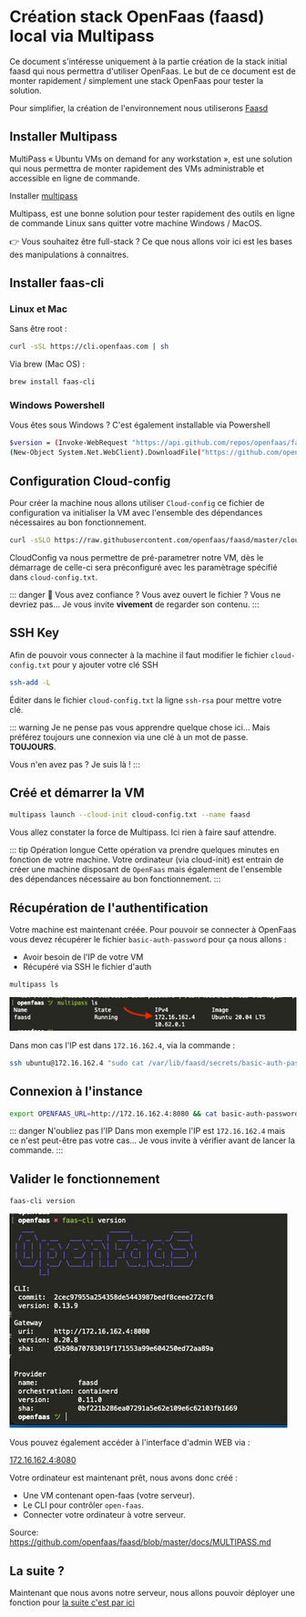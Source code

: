 # Création stack OpenFaas (faasd) local via Multipass

Ce document s'intéresse uniquement à la partie création de la stack initial faasd qui nous permettra d'utiliser OpenFaas. Le but de ce document est de monter rapidement / simplement une stack OpenFaas pour tester la solution.

Pour simplifier, la création de l'environnement nous utiliserons [Faasd](https://github.com/openfaas/faasd/)

## Installer Multipass

MultiPass « Ubuntu VMs on demand for any workstation », est une solution qui nous permettra de monter rapidement des VMs administrable et accessible en ligne de commande.

Installer [multipass](https://multipass.run/)

Multipass, est une bonne solution pour tester rapidement des outils en ligne de commande Linux sans quitter votre machine Windows / MacOS.

👉 Vous souhaitez être full-stack ? Ce que nous allons voir ici est les bases des manipulations à connaitres.

## Installer faas-cli

### Linux et Mac

Sans être root :

```sh
curl -sSL https://cli.openfaas.com | sh
```

Via brew (Mac OS) :

```sh
brew install faas-cli
```

### Windows Powershell

Vous êtes sous Windows ? C'est également installable via Powershell

```sh
$version = (Invoke-WebRequest "https://api.github.com/repos/openfaas/faas-cli/releases/latest" | ConvertFrom-Json)[0].tag_name
(New-Object System.Net.WebClient).DownloadFile("https://github.com/openfaas/faas-cli/releases/download/$version/faas-cli.exe", "faas-cli.exe")
```

## Configuration Cloud-config

Pour créer la machine nous allons utiliser `Cloud-config` ce fichier de configuration va initialiser la VM avec l'ensemble des dépendances nécessaires au bon fonctionnement.

```sh
curl -sSLO https://raw.githubusercontent.com/openfaas/faasd/master/cloud-config.txt
```

CloudConfig va nous permettre de pré-parametrer notre VM, dès le démarrage de celle-ci sera préconfiguré avec les paramètrage spécifié dans `cloud-config.txt`.

::: danger
👋 Vous avez confiance ? Vous avez ouvert le fichier ? Vous ne devriez pas… Je vous invite **vivement** de regarder son contenu.
:::

## SSH Key

Afin de pouvoir vous connecter à la machine il faut modifier le fichier `cloud-config.txt` pour y ajouter votre clé SSH

```sh
ssh-add -L
```

Éditer dans le fichier `cloud-config.txt` la ligne `ssh-rsa` pour mettre votre clé.

::: warning
Je ne pense pas vous apprendre quelque chose ici… Mais préférez toujours une connexion via une clé à un mot de passe. **TOUJOURS**.

Vous n'en avez pas ? Je suis là !
:::

## Créé et démarrer la VM

```sh
multipass launch --cloud-init cloud-config.txt --name faasd
```

Vous allez constater la force de Multipass. Ici rien à faire sauf attendre.

::: tip Opération longue
Cette opération va prendre quelques minutes en fonction de votre machine. Votre ordinateur (via cloud-init) est entrain de créer une machine disposant de `OpenFaas` mais également de l'ensemble des dépendances nécessaire au bon fonctionnement.
:::

## Récupération de l'authentification

Votre machine est maintenant créée. Pour pouvoir se connecter à OpenFaas vous devez récupérer le fichier `basic-auth-password` pour ça nous allons :

- Avoir besoin de l'IP de votre VM
- Récupéré via SSH le fichier d'auth

```sh
multipass ls
```

![Multipass ls](./res/multipass-ls.png)

Dans mon cas l'IP est dans `172.16.162.4`, via la commande :

```sh
ssh ubuntu@172.16.162.4 "sudo cat /var/lib/faasd/secrets/basic-auth-password" > basic-auth-password
```

## Connexion à l'instance

```sh
export OPENFAAS_URL=http://172.16.162.4:8080 && cat basic-auth-password | faas-cli login -s
```

::: danger N'oubliez pas l'IP
Dans mon exemple l'IP est `172.16.162.4` mais ce n'est peut-être pas votre cas… Je vous invite à vérifier avant de lancer la commande.
:::

## Valider le fonctionnement

```sh
faas-cli version
```

![result](./res/result.png)

Vous pouvez également accéder à l'interface d'admin WEB via :

[172.16.162.4:8080](172.16.162.4:8080)

Votre ordinateur est maintenant prêt, nous avons donc créé :

- Une VM contenant open-faas (votre serveur).
- Le CLI pour contrôler `open-faas`.
- Connecter votre ordinateur à votre serveur.

Source: https://github.com/openfaas/faasd/blob/master/docs/MULTIPASS.md

## La suite ?

Maintenant que nous avons notre serveur, nous allons pouvoir déployer une fonction pour [la suite c'est par ici](./openfaas-quicky-create-faas.md)

